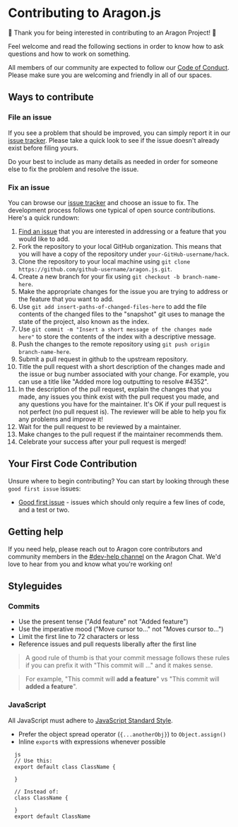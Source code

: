# Contributing to Aragon.js

:tada: Thank you for being interested in contributing to an Aragon Project! :tada: 

Feel welcome and read the following sections in order to know how to ask questions and how to work on something.

All members of our community are expected to follow our [Code of Conduct](https://wiki.aragon.org/documentation/Code_of_Conduct/). Please make sure you are welcoming and friendly in all of our spaces.

## Ways to contribute

### File an issue
If you see a problem that should be improved, you can simply report it in our [issue tracker](https://github.com/aragon/aragon.js/issues).  Please take a quick look to see if the issue doesn't already exist before filing yours.

Do your best to include as many details as needed in order for someone else to fix the problem and resolve the issue.

### Fix an issue
You can browse our [issue tracker](https://github.com/aragon/aragon.js/issues) and choose an issue to fix. The development process follows one typical of open source contributions. Here's a quick rundown:

1. [Find an issue](https://github.com/aragon/aragon.js/issues) that you are interested in addressing or a feature that you would like to add.
2. Fork the repository to your local GitHub organization. This means that you will have a copy of the repository under ```your-GitHub-username/hack```.
3. Clone the repository to your local machine using ```git clone https://github.com/github-username/aragon.js.git```.
4. Create a new branch for your fix using ```git checkout -b branch-name-here```.
5. Make the appropriate changes for the issue you are trying to address or the feature that you want to add.
6. Use ```git add insert-paths-of-changed-files-here``` to add the file contents of the changed files to the "snapshot" git uses to manage the state of the project, also known as the index.
7. Use ```git commit -m "Insert a short message of the changes made here"``` to store the contents of the index with a descriptive message.
8. Push the changes to the remote repository using ```git push origin branch-name-here```.
9. Submit a pull request in github to the upstream repository.
10. Title the pull request with a short description of the changes made and the issue or bug number associated with your change. For example, you can use a title like "Added more log outputting to resolve #4352".
11. In the description of the pull request, explain the changes that you made, any issues you think exist with the pull request you made, and any questions you have for the maintainer. It's OK if your pull request is not perfect (no pull request is). The reviewer will be able to help you fix any problems and improve it!
12. Wait for the pull request to be reviewed by a maintainer.
13. Make changes to the pull request if the maintainer recommends them.
14. Celebrate your success after your pull request is merged!

## Your First Code Contribution

Unsure where to begin contributing? You can start by looking through these `good first issue` issues:

* [Good first issue](https://github.com/aragon/aragon.js/issues?q=is%3Aopen+is%3Aissue+label%3A%22good+first+issue%22) - issues which should only require a few lines of code, and a test or two.

## Getting help
If you need help, please reach out to Aragon core contributors and community members in the [#dev-help channel](https://aragon.chat/channel/dev-help) on the Aragon Chat.  We'd love to hear from you and know what you're working on!

## Styleguides

### Commits

* Use the present tense ("Add feature" not "Added feature")
* Use the imperative mood ("Move cursor to..." not "Moves cursor to...")
* Limit the first line to 72 characters or less
* Reference issues and pull requests liberally after the first line

>A good rule of thumb is that your commit message follows these rules if you can prefix it with "This commit will ..." and it makes sense.

>For example, "This commit will **add a feature**" vs "This commit will **added a feature**".

### JavaScript

All JavaScript must adhere to [JavaScript Standard Style](https://standardjs.com/).

* Prefer the object spread operator (`{...anotherObj}`) to `Object.assign()`
* Inline `export`s with expressions whenever possible
```
  js
  // Use this:
  export default class ClassName {

  }

  // Instead of:
  class ClassName {

  }
  export default ClassName
```
